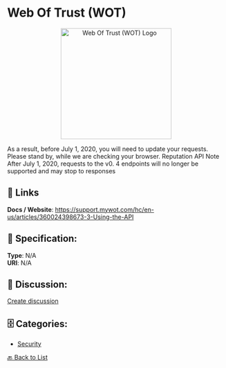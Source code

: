 # Web Of Trust (WOT)
<p align="center">
    <img width="256" src="https://raw.githubusercontent.com/apis-list/apis-list/main/apis/web-of-trust-wot/logo_256x256.png" alt="Web Of Trust (WOT) Logo"/>
</p>

As a result, before July 1, 2020, you will need to update your requests. Please stand by, while we are checking your browser. Reputation API
Note After July 1, 2020, requests to the v0. 4 endpoints will no longer be supported and may stop to responses

##  🔗 Links
**Docs / Website**: https://support.mywot.com/hc/en-us/articles/360024398673-3-Using-the-API

## 🧬 Specification:
**Type**: N/A  
**URI**: N/A

## 💬 Discussion:
[Create discussion](https://github.com/apis-list/apis-list/discussions/new)

## 🗄️ Categories:
- [Security](https://github.com/apis-list/apis-list#security)




[🔙 Back to List](https://github.com/apis-list/apis-list)
